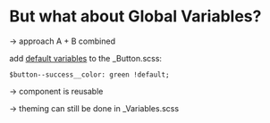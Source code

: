# But what about Global Variables?

-> approach A + B combined

add [default variables](http://sass-lang.com/documentation/file.SASS_REFERENCE.html#variable_defaults_default) to the _Button.scss:

`$button--success__color: green !default;`

-> component is reusable

-> theming can still be done in _Variables.scss
